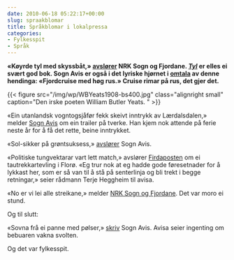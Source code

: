 ```yaml
---
date: 2010-06-18 05:22:17+00:00
slug: spraakblomar
title: Språkblomar i lokalpressa
categories:
- Fylkesspit
- Språk
---
```


**«Køyrde tyl med skyssbåt,» [avslører](http://nrk.no/nyheter/distrikt/nrk_sogn_og_fjordane/1.7172690) NRK Sogn og Fjordane. [_Tyl_](http://www.bokkilden.no/SamboWeb/produkt.do?produktId=1761132) er elles ei svært god bok. Sogn Avis er også i det lyriske hjørnet i [omtala](http://www.sognavis.no/lokale_nyhende/article5161651.ece) av denne hendinga: «Fjordcruise med høg rus.» Cruise rimar på rus, det gjer det.**

{{< figure src="/img/wp/WBYeats1908-bs400.jpg" class="alignright small" caption="Den irske poeten William Butler Yeats. " >}}

<!--more-->

«Ein utanlandsk vogntogsjåfør fekk skeivt inntrykk av Lærdalsdalen,» melder [Sogn Avis](http://www.sognavis.no/lokale_nyhende/article5161974.ece) om ein trailer på tverke. Han kjem nok attende på ferie neste år for å få det rette, beine inntrykket.

«Sol-sikker på grøntsuksess,» [avslører](http://www.sognavis.no/lokale_nyhende/article5161394.ece) Sogn Avis.

«Politiske tungvektarar vart lett match,» avslører [Firdaposten](http://www.firdaposten.no/kultur/article5160443.ece) om ei tautrekkartevling i Florø. «Eg trur nok at eg hadde gode føresetnader for å lykkast her, som er så van til å stå på senterlinja og bli trekt i begge retningar,» seier rådmann Terje Heggheim til avisa.

«No er vi lei alle streikane,» melder [NRK Sogn og Fjordane](http://nrk.no/nyheter/distrikt/nrk_sogn_og_fjordane/1.7173032). Det var moro ei stund.

Og til slutt:

«Sovna frå ei panne med pølser,» [skriv](http://www.sognavis.no/lokale_nyhende/article5160977.ece) Sogn Avis. Avisa seier ingenting om bebuaren vakna svolten.

Og det var fylkesspit.
